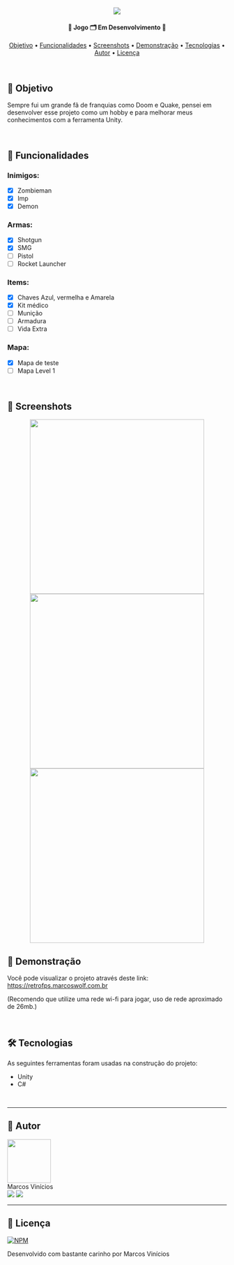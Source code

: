 <h1 align="center">
    <img src="https://github.com/MarcosWolf/retroFPS/assets/26293082/93bb233e-fa75-408c-bf32-6f58011b07e7">
</h1>

<h4 align="center"> 
	🚧  Jogo 🗂️ Em Desenvolvimento 🚧
</h4>

<p align="center">
 <a href="#objetivo">Objetivo</a> • 
 <a href="#funcionalidades">Funcionalidades</a> • 
 <a href="#screenshots">Screenshots</a> • 
 <a href="#demonstracao">Demonstração</a> • 
 <a href="#tecnologias">Tecnologias</a> • 
 <a href="#autor">Autor</a> • 
 <a href="#licenca">Licença</a>
</p>

<br />


<div id="objetivo">
   
   ## 🎯 Objetivo

   Sempre fui um grande fã de franquias como Doom e Quake, pensei em desenvolver esse projeto como um hobby e para melhorar meus conhecimentos com a ferramenta Unity.
   
</div>

<br />

<div id="funcionalidades">

## 📝 Funcionalidades

### Inimigos:
- [x] Zombieman
- [x] Imp
- [x] Demon

### Armas:
- [x] Shotgun
- [x] SMG
- [ ] Pistol
- [ ] Rocket Launcher

### Items:
- [x] Chaves Azul, vermelha e Amarela
- [x] Kit médico
- [ ] Munição
- [ ] Armadura
- [ ] Vida Extra

### Mapa:
- [X] Mapa de teste
- [ ] Mapa Level 1

</div>

<br />

<div id="screenshots">

  ## 🎨 Screenshots

<p align="center">
  <img src="https://github.com/MarcosWolf/retroFPS/assets/26293082/28ddc0b0-cd5b-486c-bccb-395499ebdd65" width="400px">
  <img src="https://github.com/MarcosWolf/retroFPS/assets/26293082/0c8e8d36-42a3-412a-9602-984d1aa34d8f" width="400px">
  <img src="https://github.com/MarcosWolf/retroFPS/assets/26293082/bd724197-7a8a-4acc-b6b9-10a61c55dc16" width="400px">
</p>

</div>

<div id="demonstracao">

   ## 🚀 Demonstração

   Você pode visualizar o projeto através deste link: <br/>
   <a target="_blank" href="https://retrofps.marcoswolf.com.br">https://retrofps.marcoswolf.com.br</a>

   (Recomendo que utilize uma rede wi-fi para jogar, uso de rede aproximado de 26mb.)
   
</div>

<br />

<div id="tecnologias">
   
   ## 🛠 Tecnologias
   
   As seguintes ferramentas foram usadas na construção do projeto:
   
   - Unity
   - C#

</div>

<br />

<div id="autor">
 
---
 
   ## 🐺 Autor

   <a href="https://www.marcoswolf.com.br/">
    <img style="width:100px" src="https://avatars.githubusercontent.com/u/26293082?v=4" alt=""/>
    <br />    
   </a>
   Marcos Vinícios

   <div>
   	<a href="mailto:contato@marcoswolf.com.br"><img src="https://img.shields.io/badge/Gmail-D14836?style=for-the-badge&logo=gmail&logoColor=white"/></a>
   	<a href="https://www.linkedin.com/in/marcoswolf/" target="_blank" rel="noopener noreferrer"><img src="https://img.shields.io/badge/LinkedIn-0077B5?style=for-the-badge&logo=linkedin&logoColor=white"/></a>
   </div>
</div>

---

<div id="licenca">

   ## 📜 Licença

   [![NPM](https://img.shields.io/npm/l/react)](https://github.com/MarcosWolf/retrofps/blob/main/LICENCE)

   Desenvolvido com bastante carinho por Marcos Vinícios

</div>

<br />
